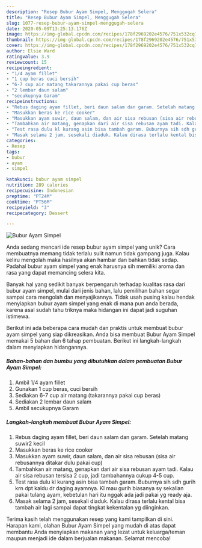 ```yaml
---
description: "Resep Bubur Ayam Simpel, Menggugah Selera"
title: "Resep Bubur Ayam Simpel, Menggugah Selera"
slug: 1077-resep-bubur-ayam-simpel-menggugah-selera
date: 2020-05-09T13:25:13.176Z
image: https://img-global.cpcdn.com/recipes/178f2969202e4576/751x532cq70/bubur-ayam-simpel-foto-resep-utama.jpg
thumbnail: https://img-global.cpcdn.com/recipes/178f2969202e4576/751x532cq70/bubur-ayam-simpel-foto-resep-utama.jpg
cover: https://img-global.cpcdn.com/recipes/178f2969202e4576/751x532cq70/bubur-ayam-simpel-foto-resep-utama.jpg
author: Elsie Ward
ratingvalue: 3.9
reviewcount: 15
recipeingredient:
- "1/4 ayam fillet"
- "1 cup beras cuci bersih"
- "6-7 cup air matang takarannya pakai cup beras"
- "2 lembar daun salam"
- "secukupnya Garam"
recipeinstructions:
- "Rebus daging ayam fillet, beri daun salam dan garam. Setelah matang suwir2 kecil"
- "Masukkan beras ke rice cooker"
- "Masukkan ayam suwir, daun salam, dan air sisa rebusan (sisa air rebusannya ditakar dulu pakai cup)"
- "Tambahkan air matang, genapkan dari air sisa rebusan ayam tadi. Kalau air sisa rebusan tersisa 2 cup, jadi tambahannya cukup 4-5 cup."
- "Test rasa dulu kl kurang asin bisa tambah garam. Buburnya sih sdh gurih krn dpt kaldu dr daging ayamnya. Kl mau gurih biasanya sy sekalian pakai tulang ayam, kebetulan hari itu nggak ada jadi pakai yg ready aja."
- "Masak selama 2 jam, sesekali diaduk. Kalau dirasa terlalu kental bisa tambah air lagi sampai dapat tingkat kekentalan yg diinginkan."
categories:
- Resep
tags:
- bubur
- ayam
- simpel

katakunci: bubur ayam simpel 
nutrition: 289 calories
recipecuisine: Indonesian
preptime: "PT24M"
cooktime: "PT56M"
recipeyield: "3"
recipecategory: Dessert

---
```



![Bubur Ayam Simpel](https://img-global.cpcdn.com/recipes/178f2969202e4576/751x532cq70/bubur-ayam-simpel-foto-resep-utama.jpg)

Anda sedang mencari ide resep bubur ayam simpel yang unik? Cara membuatnya memang tidak terlalu sulit namun tidak gampang juga. Kalau keliru mengolah maka hasilnya akan hambar dan bahkan tidak sedap. Padahal bubur ayam simpel yang enak harusnya sih memiliki aroma dan rasa yang dapat memancing selera kita.



Banyak hal yang sedikit banyak berpengaruh terhadap kualitas rasa dari bubur ayam simpel, mulai dari jenis bahan, lalu pemilihan bahan segar sampai cara mengolah dan menyajikannya. Tidak usah pusing kalau hendak menyiapkan bubur ayam simpel yang enak di mana pun anda berada, karena asal sudah tahu triknya maka hidangan ini dapat jadi suguhan istimewa.


Berikut ini ada beberapa cara mudah dan praktis untuk membuat bubur ayam simpel yang siap dikreasikan. Anda bisa membuat Bubur Ayam Simpel memakai 5 bahan dan 6 tahap pembuatan. Berikut ini langkah-langkah dalam menyiapkan hidangannya.

<!--inarticleads1-->

##### Bahan-bahan dan bumbu yang dibutuhkan dalam pembuatan Bubur Ayam Simpel:

1. Ambil 1/4 ayam fillet
1. Gunakan 1 cup beras, cuci bersih
1. Sediakan 6-7 cup air matang (takarannya pakai cup beras)
1. Sediakan 2 lembar daun salam
1. Ambil secukupnya Garam




<!--inarticleads2-->

##### Langkah-langkah membuat Bubur Ayam Simpel:

1. Rebus daging ayam fillet, beri daun salam dan garam. Setelah matang suwir2 kecil
1. Masukkan beras ke rice cooker
1. Masukkan ayam suwir, daun salam, dan air sisa rebusan (sisa air rebusannya ditakar dulu pakai cup)
1. Tambahkan air matang, genapkan dari air sisa rebusan ayam tadi. Kalau air sisa rebusan tersisa 2 cup, jadi tambahannya cukup 4-5 cup.
1. Test rasa dulu kl kurang asin bisa tambah garam. Buburnya sih sdh gurih krn dpt kaldu dr daging ayamnya. Kl mau gurih biasanya sy sekalian pakai tulang ayam, kebetulan hari itu nggak ada jadi pakai yg ready aja.
1. Masak selama 2 jam, sesekali diaduk. Kalau dirasa terlalu kental bisa tambah air lagi sampai dapat tingkat kekentalan yg diinginkan.




Terima kasih telah menggunakan resep yang kami tampilkan di sini. Harapan kami, olahan Bubur Ayam Simpel yang mudah di atas dapat membantu Anda menyiapkan makanan yang lezat untuk keluarga/teman maupun menjadi ide dalam berjualan makanan. Selamat mencoba!
